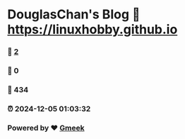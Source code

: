 # DouglasChan's Blog :link: https://linuxhobby.github.io 
### :page_facing_up: [2](https://linuxhobby.github.io/tag.html) 
### :speech_balloon: 0 
### :hibiscus: 434 
### :alarm_clock: 2024-12-05 01:03:32 
### Powered by :heart: [Gmeek](https://github.com/Meekdai/Gmeek)
